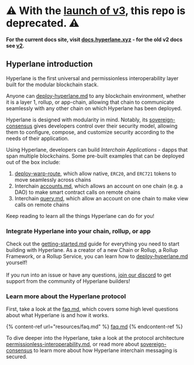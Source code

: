 # ⚠️ With the [launch of v3](https://github.com/hyperlane-xyz/v3-docs/), this repo is deprecated. ⚠️

**For the current docs site, visit [docs.hyperlane.xyz](https://docs.hyperlane.xyz/) - for the old v2 docs see [v2](https://v2.hyperlane.xyz/).**

## Hyperlane introduction

Hyperlane is the first universal and permissionless interoperability layer built for the modular blockchain stack.&#x20;

Anyone can [deploy-hyperlane.md](deploy/deploy-hyperlane.md "mention") to any blockchain environment, whether it is a layer 1, rollup, or app-chain, allowing that chain to communicate seamlessly with any other chain on which Hyperlane has been deployed.

Hyperlane is designed with modularity in mind. Notably, its [sovereign-consensus](protocol/sovereign-consensus/ "mention") gives developers control over their security model, allowing them to configure, compose, and customize security according to the needs of their application.

Using Hyperlane, developers can build _Interchain Applications_ - dapps that span multiple blockchains. Some pre-built examples that can be deployed out of the box include:

1. [deploy-warp-route](deploy/deploy-warp-route/ "mention"), which allow native, `ERC20`, and `ERC721` tokens to move seamlessly across chains
2. Interchain [accounts.md](apis-and-sdks/accounts.md "mention"), which allows an account on one chain (e.g. a DAO) to make smart contract calls on remote chains
3. Interchain [query.md](apis/query.md "mention"), which allow an account on one chain to make view calls on remote chains

Keep reading to learn all the things Hyperlane can do for you!

### Integrate Hyperlane into your chain, rollup, or app

Check out the [getting-started.md](introduction/getting-started.md "mention") guide for everything you need to start building with Hyperlane. As a creator of a new Chain or Rollup, a Rollup Framework, or a Rollup Service, you can learn how to [deploy-hyperlane.md](deploy/deploy-hyperlane.md "mention") yourself!\
\
If you run into an issue or have any questions, [join our discord](https://discord.gg/hyperlane) to get support from the community of Hyperlane builders!

### Learn more about the Hyperlane protocol

First, take a look at the [faq.md](resources/faq.md "mention"), which covers some high level questions about what Hyperlane is and how it works.

{% content-ref url="resources/faq.md" %}
[faq.md](resources/faq.md)
{% endcontent-ref %}

To dive deeper into the Hyperlane, take a look at the protocol architecture [permissionless-interoperability.md](protocol/permissionless-interoperability.md "mention"), or read more about [sovereign-consensus](protocol/sovereign-consensus/ "mention") to learn more about how Hyperlane interchain messaging is secured.



###
